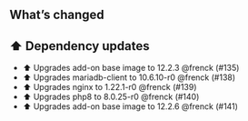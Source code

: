 ## What’s changed

## ⬆️ Dependency updates

- ⬆️ Upgrades add-on base image to 12.2.3 @frenck (#135)
- ⬆️ Upgrades mariadb-client to 10.6.10-r0 @frenck (#138)
- ⬆️ Upgrades nginx to 1.22.1-r0 @frenck (#139)
- ⬆️ Upgrades php8 to 8.0.25-r0 @frenck (#140)
- ⬆️ Upgrades add-on base image to 12.2.6 @frenck (#141)
